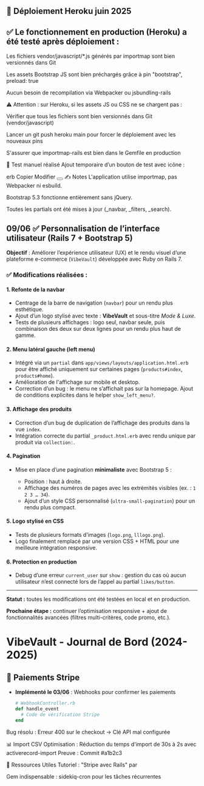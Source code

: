 ## 🚀 Déploiement Heroku  juin  2025
## ✅ Le fonctionnement en production (Heroku) a été testé après déploiement :

Les fichiers vendor/javascript/*.js générés par importmap sont bien versionnés dans Git

Les assets Bootstrap JS sont bien préchargés grâce à pin "bootstrap", preload: true

Aucun besoin de recompilation via Webpacker ou jsbundling-rails

⚠️ Attention : sur Heroku, si les assets JS ou CSS ne se chargent pas :

Vérifier que tous les fichiers sont bien versionnés dans Git (vendor/javascript)

Lancer un git push heroku main pour forcer le déploiement avec les nouveaux pins

S'assurer que importmap-rails est bien dans le Gemfile en production

🧪 Test manuel réalisé
Ajout temporaire d’un bouton de test avec icône :

erb
Copier
Modifier
<button class="btn btn-outline-secondary">
  <span class="navbar-toggler-icon"></span>
</button>
✍️ Notes
L'application utilise importmap, pas Webpacker ni esbuild.

Bootstrap 5.3 fonctionne entièrement sans jQuery.

Toutes les partials ont été mises à jour (_navbar, _filters, _search).





## 09/06 ✅ Personnalisation de l’interface utilisateur (Rails 7 + Bootstrap 5)

**Objectif** : Améliorer l’expérience utilisateur (UX) et le rendu visuel d’une plateforme e-commerce (`VibeVault`) développée avec Ruby on Rails 7.

### ✅ Modifications réalisées :

#### 1. Refonte de la navbar

* Centrage de la barre de navigation (`navbar`) pour un rendu plus esthétique.
* Ajout d’un logo stylisé avec texte : **VibeVault** et sous-titre *Mode & Luxe*.
* Tests de plusieurs affichages : logo seul, navbar seule, puis combinaison des deux sur deux lignes pour un rendu plus haut de gamme.

#### 2. Menu latéral gauche (left menu)

* Intégré via un `partial` dans `app/views/layouts/application.html.erb` pour être affiché uniquement sur certaines pages (`products#index`, `products#home`).
* Amélioration de l'affichage sur mobile et desktop.
* Correction d’un bug : le menu ne s’affichait pas sur la homepage. Ajout de conditions explicites dans le helper `show_left_menu?`.

#### 3. Affichage des produits

* Correction d’un bug de duplication de l’affichage des produits dans la vue `index`.
* Intégration correcte du partial `_product.html.erb` avec rendu unique par produit via `collection:`.

#### 4. Pagination

* Mise en place d’une pagination **minimaliste** avec Bootstrap 5 :

  * Position : haut à droite.
  * Affichage des numéros de pages avec les extrémités visibles (ex. : `1 2 3 … 34`).
  * Ajout d’un style CSS personnalisé (`ultra-small-pagination`) pour un rendu plus compact.

#### 5. Logo stylisé en CSS

* Tests de plusieurs formats d’images (`logo.png`, `lllogo.png`).
* Logo finalement remplacé par une version CSS + HTML pour une meilleure intégration responsive.

#### 6. Protection en production

* Debug d’une erreur `current_user` sur `show` : gestion du cas où aucun utilisateur n’est connecté lors de l’appel au partial `likes/button`.

---

**Statut :** toutes les modifications ont été testées en local et en production.

**Prochaine étape :** continuer l’optimisation responsive + ajout de fonctionnalités avancées (filtres multi-critères, code promo, etc.).


# VibeVault - Journal de Bord (2024-2025)

## 🛒 Paiements Stripe
- **Implémenté le 03/06** : Webhooks pour confirmer les paiements  
  ```ruby
  # WebhookController.rb
  def handle_event
    # Code de vérification Stripe
  end
Bug résolu : Erreur 400 sur le checkout → Clé API mal configurée

📊 Import CSV
Optimisation : Réduction du temps d'import de 30s à 2s avec activerecord-import
Preuve : Commit #a1b2c3

🔗 Ressources Utiles
Tutoriel : "Stripe avec Rails" par 

Gem indispensable : sidekiq-cron pour les tâches récurrentes
